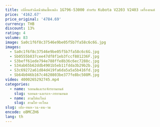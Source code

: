 ```yaml
---
title: เปลี่ยนหัวฉีดน้ํามันเชื้อเพลิง 1G796-53000 สําหรับ Kubota V2203 V2403 เครื่องยนต์
price: '4162.67'
price_original: '4784.69'
currency: THB
discount: 13%
rating: 4
volume: 83
image: Sa0c1f6f8c37546e9be05f5b7fa58c6c6G.jpg
images:
  - Sa0c1f6f8c37546e9be05f5b7fa58c6c6G.jpg
  - Sb0555b837cee47df8f1eb3fccf881236F.jpg
  - S3beff61ede794e788ffe8b36c6ec7288c.jpg
  - S34ab65b62ddb4901b5eb11fdda3b29b2b.jpg
  - S3c69272a61d84d419fa6da5a5a5b416fd.jpg
  - Sb64b046b167c4620803be377fe8bc508M.jpg
video: 4000265292745.mp4
categories:
  - name: รถยนต์และรถจักรยานยนต์
    slug: รถยนต-และรถจ-กรยานยนต
  - name: สวมใส่อะไหล่
    slug: สวมใส-อะไหล
slug: เปล-ยนห-วฉ-ดน-าม
encode: oBMCZH6
lang: th
---
```

  
